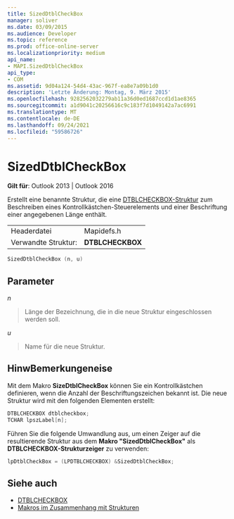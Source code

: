 ```yaml
---
title: SizedDtblCheckBox
manager: soliver
ms.date: 03/09/2015
ms.audience: Developer
ms.topic: reference
ms.prod: office-online-server
ms.localizationpriority: medium
api_name:
- MAPI.SizedDtblCheckBox
api_type:
- COM
ms.assetid: 9d04a124-54d4-43ac-967f-ea8e7a09b1d0
description: 'Letzte Änderung: Montag, 9. März 2015'
ms.openlocfilehash: 9282562032279ab11a36d0ed1687ccd1d1ae8365
ms.sourcegitcommit: a1d9041c20256616c9c183f7d1049142a7ac6991
ms.translationtype: MT
ms.contentlocale: de-DE
ms.lasthandoff: 09/24/2021
ms.locfileid: "59586726"
---
```

# <a name="sizeddtblcheckbox"></a>SizedDtblCheckBox
 
**Gilt für**: Outlook 2013 | Outlook 2016 
  
Erstellt eine benannte Struktur, die eine [DTBLCHECKBOX-Struktur](dtblcheckbox.md) zum Beschreiben eines Kontrollkästchen-Steuerelements und einer Beschriftung einer angegebenen Länge enthält. 
  
|||
|:-----|:-----|
|Headerdatei  <br/> |Mapidefs.h  <br/> |
|Verwandte Struktur:  <br/> |**DTBLCHECKBOX** <br/> |
   
```cpp
SizedDtblCheckBox (n, u)
```

## <a name="parameters"></a>Parameter

_n_
  
> Länge der Bezeichnung, die in die neue Struktur eingeschlossen werden soll.
    
_u_
  
> Name für die neue Struktur.
    
## <a name="remarks"></a>HinwBemerkungeneise

Mit dem Makro **SizeDtblCheckBox** können Sie ein Kontrollkästchen definieren, wenn die Anzahl der Beschriftungszeichen bekannt ist. Die neue Struktur wird mit den folgenden Elementen erstellt: 
  
```cpp
DTBLCHECKBOX dtblcheckbox;
TCHAR lpszLabel[n];
```

Führen Sie die folgende Umwandlung aus, um einen Zeiger auf die resultierende Struktur aus dem **Makro "SizedDtblCheckBox"** als **DTBLCHECKBOX-Strukturzeiger** zu verwenden: 
  
```cpp
lpDtblCheckBox = (LPDTBLCHECKBOX) &SizedDtblCheckBox;
```

## <a name="see-also"></a>Siehe auch

- [DTBLCHECKBOX](dtblcheckbox.md)
- [Makros im Zusammenhang mit Strukturen](macros-related-to-structures.md)

